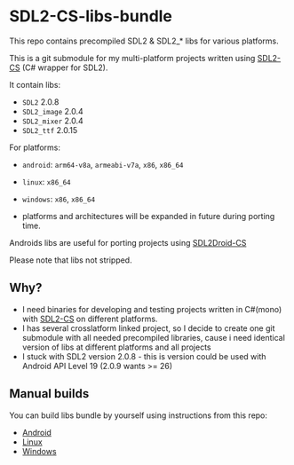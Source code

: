 # SDL2-CS-libs-bundle

This repo contains precompiled SDL2 & SDL2_* libs for various platforms. 

This is a git submodule for my multi-platform projects written using [SDL2-CS](https://github.com/flibitijibibo/SDL2-CS/) (C# wrapper for SDL2).


It contain libs:
* `SDL2` 2.0.8
* `SDL2_image` 2.0.4
* `SDL2_mixer` 2.0.4
* `SDL2_ttf` 2.0.15

For platforms:
* `android`: `arm64-v8a`, `armeabi-v7a`, `x86`, `x86_64`
* `linux`: `x86_64`
* `windows`: `x86`, `x86_64`

* platforms and architectures will be expanded in future during porting time.

Androids libs are useful for porting projects using [SDL2Droid-CS](https://github.com/ru-ace/SDL2Droid-CS/)

Please note that libs not stripped.

## Why?

* I need binaries for developing and testing projects written in C#(mono) with [SDL2-CS](https://github.com/flibitijibibo/SDL2-CS/) on different platforms.
* I has several crosslatform linked project, so I decide to create one git submodule with all needed precompiled libraries, cause i need identical version of libs at different platforms and all projects
* I stuck with SDL2 version 2.0.8 - this is version could be used with Android API Level 19 (2.0.9 wants >= 26) 

## Manual builds

You can build libs bundle by yourself using instructions from this repo:
* [Android](./BUILD.android.md)
* [Linux](./BUILD.linux.md)
* [Windows](./BUILD.windows.md)
